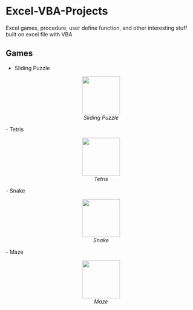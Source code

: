 # Excel-VBA-Projects
Excel games, procedure, user define function, and other interesting stuff built on excel file with VBA


## Games
- Sliding Puzzle
<p align="center">
  <img src="Sliding Puzzle demo/demo.gif" height="100"><br/>
  <i>Sliding Puzzle</i>
</p>
- Tetris
<p align="center">
  <img src="Tetris demo/demo.gif" height="100"><br/>
  <i>Tetris</i>
</p>
- Snake
<p align="center">
  <img src="Snake demo/demo.gif" height="100"><br/>
  <i>Snake</i>
</p>
- Maze
<p align="center">
  <img src="Maze demo/demo.gif" height="100"><br/>
  <i>Maze</i>
</p>